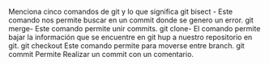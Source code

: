 Menciona cinco comandos de git y lo que significa
git bisect - Este comando nos permite buscar en un commit donde se genero un error.
git merge- Este comando permite unir commits.
git clone- El comando permite bajar la información que se encuentre en git hup a nuestro repositorio en git.
git checkout Este comando permite para moverse entre branch.
git commit Permite Realizar un commit con un comentario. 
